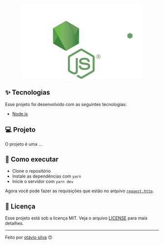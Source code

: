 <p align="center"><a href="https://nodejs.org/en" target="_blank"><img src="./.github/node-logo.svg" width="400"></a></p>

## ✨ Tecnologias

Esse projeto foi desenvolvido com as seguintes tecnologias:

- [Node.js](https://nodejs.org/en)

## 💻 Projeto

O projeto é uma ...

## 🚀 Como executar

- Clone o repositório
- Instale as dependências com `yarn`
- Inicie o servidor com `yarn dev`

Agora você pode fazer as requisições que estão no arquivo [`request.http`](request.http).

## 📄 Licença

Esse projeto está sob a licença MIT. Veja o arquivo [LICENSE](LICENSE) para mais detalhes.

---

Feito por [otávio silva](https://otaviothor.github.io/) 🙃